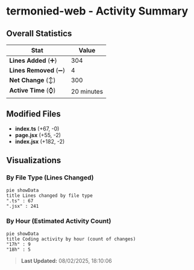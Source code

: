 # termonied-web - Activity Summary 

## Overall Statistics

| Stat                   | Value                                                             |
| ---------------------- | ----------------------------------------------------------------- |
| **Lines Added** (➕)   | 304                                          |
| **Lines Removed** (➖) | 4                                        |
| **Net Change** (↕)    | 300                |
| **Active Time** (⌚)   | 20 minutes |


## Modified Files
- **index.ts** (+67, -0)
- **page.jsx** (+55, -2)
- **index.jsx** (+182, -2)

## Visualizations

### By File Type (Lines Changed)

```mermaid
pie showData
title Lines changed by file type
".ts" : 67
".jsx" : 241
```

### By Hour (Estimated Activity Count)

```mermaid
pie showData
title Coding activity by hour (count of changes)
"17h" : 9
"18h" : 5
```


> **Last Updated:** 08/02/2025, 18:10:06